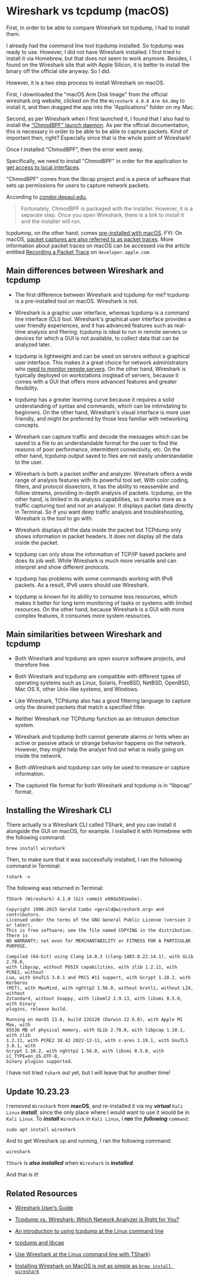 # Wireshark vs tcpdump (macOS)

First, in order to be able to compare Wireshark tot tcpdump, I had to install them.

I already had the command line tool tcpdump installed. So tcpdump was ready to use. However, I did not have Wireshark installed. I first tried to install it via Homebrew, but that does not seem to work anymore. Besides, I found on the Wireshark site that with Apple Silicon, it is better to install the binary off the official site anyway. So I did.

However, it is a two step process to install Wireshark on macOS.

First, I downloaded the "macOS Arm Disk Image" from the official wireshark.org website, clicked on the the `Wireshark 4.0.8 Arm 64.dmg` to install it, and then dragged the app into the "Applications" folder on my Mac.

Second, as per Wireshark when I first launched it, I found that I also had to install the [“ChmodBPF” launch daemon](https://www.wireshark.org/docs/wsug_html_chunked/ChBuildInstallOSXInstall.html). As per the official documentation, this is necessary in order to be able to be able to capture packets. Kind of important then, right? Especially since that is the whole point of Wireshark!

Once I installed “ChmodBPF”, then the error went away.

Specifically, we need to install "ChmodBPF" in order for the application to [get access to local interfaces](https://condor.depaul.edu/~elliott/435/hw/wireshark/WireSharkTips.html). 

"ChmodBPF" comes from the libcap project and is a piece of software that sets up permissions for users to capture network packets.

According to [condor.depaul.edu](https://condor.depaul.edu/~elliott/435/hw/wireshark/WireSharkTips.html),

>Fortunately, ChmodBPF is packaged with the installer. However, it is a separate step. Once you open Wireshark, there is a link to install it and the installer will run.

tcpdumnp, on the other hand, comes [pre-installed with macOS](https://developer.apple.com/documentation/network/recording_a_packet_trace). FYI: On macOS, [packet captures are also referred to as packet traces](https://success.trendmicro.com/dcx/s/solution/TP000085625-What-is-the-difference-between-a-Packet-Trace-and-a-Packet-Capture?language=en_US&sfdcIFrameOrigin=null). More information about packet traces on macOS can be accessed via the article entitled [Recording a Packet Trace](https://developer.apple.com/documentation/network/recording_a_packet_trace) on `developer.apple.com`.

## Main differences between Wireshark and tcpdump

- The first difference between Wireshark and tcpdump for me? tcpdump is a pre-installed tool on macOS. Wireshark is not.

- Wireshark is a graphic user interface, whereas tcpdump is a command line interface (CLI) tool. Wireshark's graphical user interface provides a user friendly experiences, and it has advanced features such as real-time analysis and fitering. tcpdump is ideal to run in remote servers or devices for which a GUI is not available, to collect data that can be analyzed later.

- tcpdump is lightweight and can be used on servers without a graphical user interface. This makes it a great choice for network administrators who [need to monitor remote servers](https://skillsstreet.com/mainframe-vs-server/). On the other hand, Wireshark is typically deployed on workstations insgtead of servers, because it comes with a GUI that offers more advanced features and greater flexibility.

- tcpdump has a greater learning curve because it requires a solid understanding of syntax and commands, which can be intimidating to beginners. On the other hand, Wireshark's visual interface is more user friendly, and might be preferred by those less familiar with networking concepts.

- Wireshark can capture traffic and decode the messages which can be saved to a file to an understandable format for the user to find the reasons of poor performance, intermittent connectivity, etc. On the other hand, tcpdump output saved to files are not easily understandable to the user.

- Wireshark is both a packet sniffer and analyzer. Wireshark offers a wide range of analysis features with its powerful tool set. With color coding, filters, and protocol dissectors, it has the ability to reassemble and follow streams, providing in-depth analysis of packets. tcpdump, on the other hand, is limited in its analysis capabilities, so it works more as a traffic capturing tool and not an analyzer. It displays packet data directly in Terminal. So if you want deep traffic analysis and troubleshooting, Wireshark is the tool to go with.

- Wireshark displays all the data inside the packet but TCPdump only shows information in packet headers. It does not display all the data inside the packet.

- tcpdump can only show the information of TCP/IP based packets and does its job well. While Wireshark is much more versatile and can interpret and show different protocols.

- tcpdump has problems with some commands working with IPv6 packets. As a result, IPv6 users should use Wireshark.

- tcpdump is known for its ability to consume less resources, which makes it better for long term monitoring of tasks or systems with limited resources. On the other hand, because Wireshark is a GUI with more complex features, it consumes more system resources.

## Main similarities between Wireshark and tcpdump

- Both Wireshark and tcpdump are open source software projects, and therefore free.

- Both Wireshark and tcpdump are compatible with different types of operating systems such as Linux, Solaris, FreeBSD, NetBSD, OpenBSD, Mac OS X, other Unix-like systems, and Windows.

- Like Wireshark, TCPdump also has a good filtering language to capture only the desired packets that match a specified filter.

- Neither Wireshark nor TCPdump function as an intrusion detection system.

- Wireshark and tcpdump both cannot generate alarms or hints when an active or passive attack or strange behavior happens on the network. However, they might help the analyst find out what is really going on inside the network.

- Both oWireshark and tcpdump can only be used to measure or capture information.

- The captured file format for both Wireshark and tcpdump is in “libpcap” format.

## Installing the Wireshark CLI

There actually is a Wireshark CLI called TShark, and you can install it alongside the GUI on macOS, for example. I installed it with Homebrew with the following command:

```shell
brew install wireshark
```

Then, to make sure that it was successfully installed, I ran the following command in Terminal:

```shell
tshark -v
```

The following was returned in Terminal:

```shell
TShark (Wireshark) 4.1.0 (Git commit e08da591eebe).

Copyright 1998-2023 Gerald Combs <gerald@wireshark.org> and contributors.
Licensed under the terms of the GNU General Public License (version 2 or later).
This is free software; see the file named COPYING in the distribution. There is
NO WARRANTY; not even for MERCHANTABILITY or FITNESS FOR A PARTICULAR PURPOSE.

Compiled (64-bit) using Clang 14.0.3 (clang-1403.0.22.14.1), with GLib 2.78.0,
with libpcap, without POSIX capabilities, with zlib 1.2.11, with PCRE2, without
Lua, with GnuTLS 3.8.1 and PKCS #11 support, with Gcrypt 1.10.2, with Kerberos
(MIT), with MaxMind, with nghttp2 1.56.0, without brotli, without LZ4, without
Zstandard, without Snappy, with libxml2 2.9.13, with libsmi 0.5.0, with binary
plugins, release build.

Running on macOS 13.6, build 22G120 (Darwin 22.6.0), with Apple M1 Max, with
65536 MB of physical memory, with GLib 2.78.0, with libpcap 1.10.1, with zlib
1.2.11, with PCRE2 10.42 2022-12-11, with c-ares 1.19.1, with GnuTLS 3.8.1, with
Gcrypt 1.10.2, with nghttp2 1.56.0, with libsmi 0.5.0, with LC_TYPE=en_US.UTF-8,
binary plugins supported.
```

I have not tried `tshark` out yet, but I will leave that for another time!

## Update 10.23.23

I removed `Wireshark` from **macOS**, and re-installed it via my ***virtual*** `Kali Linux` ***install***, since the only place where I would want to use it would be in `Kali Linux`. To ***install*** `Wireshark` in `Kali Linux`, I ***ran*** the ***following*** `command`:

```shell
sudo apt install wireshark
```

And to get Wireshark up and running, I ran the following command:

```shell
wireshark
```

`TShark` is ***also installed*** when `Wireshark` is ***installed***.

And that is it!

## Related Resources

- [Wireshark User’s Guide](https://www.wireshark.org/docs/wsug_html/)

- [Tcpdump vs. Wireshark: Which Network Analyzer is Right for You?](https://skillsstreet.com/tcpdump-vs-wireshark/)

- [An introduction to using tcpdump at the Linux command line](https://opensource.com/article/18/10/introduction-tcpdump)

- [tcpdump and libcap](https://www.tcpdump.org/index.html#documentation)

- [Use Wireshark at the Linux command line with TShark](https://opensource.com/article/20/1/wireshark-linux-tshark)\

- [Installing Wireshark on MacOS is not as simple as `brew install wireshark`](https://wiert.me/2022/03/16/installing-wireshark-on-macos-is-not-as-simple-as-brew-install-wireshark/)